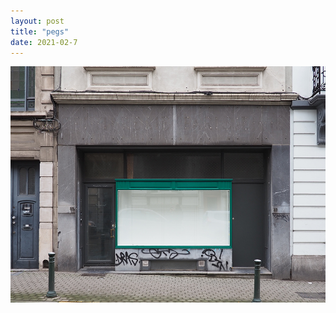 ```yaml
---
layout: post
title: "pegs"
date: 2021-02-7
---
```


![pegs image](../assets/images/pegs-event-1.png)  
